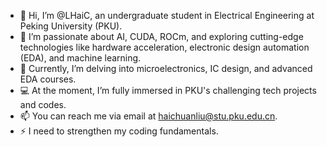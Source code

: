 - 👋 Hi, I’m @LHaiC, an undergraduate student in Electrical Engineering at Peking University (PKU).
- 👀 I’m passionate about AI, CUDA, ROCm, and exploring cutting-edge technologies like hardware acceleration, electronic design automation (EDA), and machine learning.
- 🌱 Currently, I’m delving into microelectronics, IC design, and advanced EDA courses.
- 💻 At the moment, I’m fully immersed in PKU's challenging tech projects and codes.
- 📫 You can reach me via email at haichuanliu@stu.pku.edu.cn.
- ⚡ I need to strengthen my coding fundamentals.

<!---
LHaiC/LHaiC is a ✨ special ✨ repository because its `README.md` (this file) appears on your GitHub profile.
You can click the Preview link to take a look at your changes.
--->
